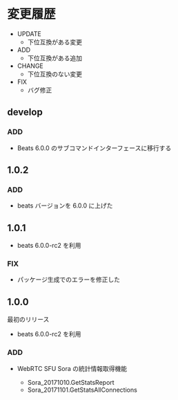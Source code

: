 # 変更履歴

- UPDATE
    - 下位互換がある変更
- ADD
    - 下位互換がある追加
- CHANGE
    - 下位互換のない変更
- FIX
    - バグ修正


## develop

### ADD

- Beats 6.0.0 のサブコマンドインターフェースに移行する

## 1.0.2

### ADD

- beats バージョンを 6.0.0 に上げた

## 1.0.1

- beats 6.0.0-rc2 を利用

### FIX

- パッケージ生成でのエラーを修正した

## 1.0.0

最初のリリース

- beats 6.0.0-rc2 を利用

### ADD

- WebRTC SFU Sora の統計情報取得機能

  - Sora_20171010.GetStatsReport
  - Sora_20171101.GetStatsAllConnections

